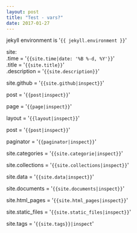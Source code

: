 ```yaml
---
layout: post
title: "Test - vars?"
date: 2017-01-27
---
```


jekyll environment is '```{{ jekyll.environment }}```'

site:
<br>.time = '```{{site.time|date: '%B %-d, %Y'}}```'
<br>.title = '```{{site.title}}```'
<br>.description = '```{{site.description}}```'

site.github = '```{{site.github|inspect}}```'

post = '```{{post|inspect}}```'

page = '```{{page|inspect}}```'

layout = '```{{layout|inspect}}```'

post = '```{{post|inspect}}```'

paginator = '```{{paginator|inspect}}```'

site.categories = '```{{site.categorie|inspect}}```'

site.collections = '```{{site.collections|inspect}}```'

site.data = '```{{site.data|inspect}}```'

site.documents = '```{{site.documents|inspect}}```'

site.html_pages = '```{{site.html_pages|inspect}}```'

site.static_files = '```{{site.static_files|inspect}}```'

site.tags = '```{{site.tags}}|inspect```'
